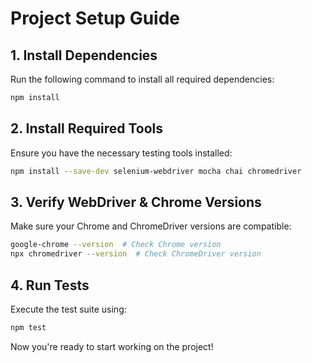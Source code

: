 # Project Setup Guide

## 1. Install Dependencies
Run the following command to install all required dependencies:
```sh
npm install
```

## 2. Install Required Tools
Ensure you have the necessary testing tools installed:
```sh
npm install --save-dev selenium-webdriver mocha chai chromedriver
```

## 3. Verify WebDriver & Chrome Versions
Make sure your Chrome and ChromeDriver versions are compatible:
```sh
google-chrome --version  # Check Chrome version
npx chromedriver --version  # Check ChromeDriver version
```

## 4. Run Tests
Execute the test suite using:
```sh
npm test
```
Now you're ready to start working on the project! 

